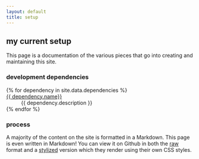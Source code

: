 ```yaml
---
layout: default
title: setup
---
```

## my current setup

This page is a documentation of the various pieces that go into creating and maintaining this site.

### development dependencies

<dl>
{% for dependency in site.data.dependencies %}
  <dt><a href="{{ dependency.link }}" target="_blank">{{ dependency.name}}</a></dt>
  <dd>{{ dependency.description }}</dd>
{% endfor %}
</dl>

### process

A majority of the content on the site is formatted in a Markdown.  This page is even written in Markdown!  You can view it on Github in both the [raw][md-raw] format and a [stylized][md-github] version which they render using their own CSS styles.

[md-raw]: https://raw.github.com/stvnjacobs/blog/master/setup.md      "uncompiled .md source of this page.  neat!"
[md-github]: https://github.com/stvnjacobs/blog/blob/master/setup.md  "styled using github flavored markdown.  neat!"